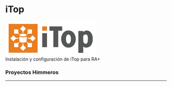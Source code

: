 # iTop
![alt text for screen readers](/img/logo-itop.png)</br>
 Instalación y configuración de iTop para RA+
### Proyectos Himmeros
<hr>